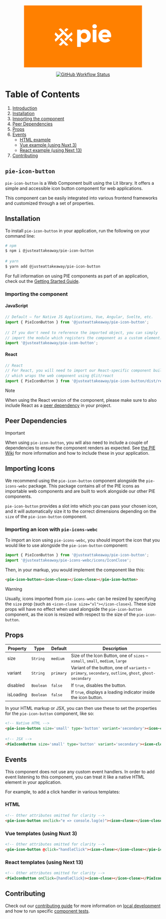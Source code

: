 <p align="center">
  <img align="center" src="../../../readme_image.png" height="200" alt="">
</p>

<p align="center">
  <a href="https://www.npmjs.com/@justeattakeaway/pie-icon-button">
    <img alt="GitHub Workflow Status" src="https://img.shields.io/npm/v/@justeattakeaway/pie-icon-button.svg">
  </a>
</p>

# Table of Contents

1. [Introduction](#pie-icon-button)
2. [Installation](#installation)
3. [Importing the component](#importing-the-component)
4. [Peer Dependencies](#peer-dependencies)
5. [Props](#props)
6. [Events](#events)
   - [HTML example](#html)
   - [Vue example (using Nuxt 3)](#vue-templates-using-nuxt-3)
   - [React example (using Next 13)](#react-templates-using-next-13)
7. [Contributing](#contributing)


## `pie-icon-button`

`pie-icon-button` is a Web Component built using the Lit library. It offers a simple and accessible icon button component for web applications.

This component can be easily integrated into various frontend frameworks and customized through a set of properties.


## Installation

To install `pie-icon-button` in your application, run the following on your command line:

```bash
# npm
$ npm i @justeattakeaway/pie-icon-button

# yarn
$ yarn add @justeattakeaway/pie-icon-button
```

For full information on using PIE components as part of an application, check out the [Getting Started Guide](https://github.com/justeattakeaway/pie/wiki/Getting-started-with-PIE-Web-Components).


### Importing the component

#### JavaScript
```js
// Default – for Native JS Applications, Vue, Angular, Svelte, etc.
import { PieIconButton } from '@justeattakeaway/pie-icon-button';

// If you don't need to reference the imported object, you can simply
// import the module which registers the component as a custom element.
import '@justeattakeaway/pie-icon-button';
```

#### React
```js
// React
// For React, you will need to import our React-specific component build
// which wraps the web component using ​@lit/react
import { PieIconButton } from '@justeattakeaway/pie-icon-button/dist/react';
```

> [!NOTE]
> When using the React version of the component, please make sure to also
> include React as a [peer dependency](#peer-dependencies) in your project.


## Peer Dependencies

> [!IMPORTANT]
> When using `pie-icon-button`, you will also need to include a couple of dependencies to ensure the component renders as expected. See [the PIE Wiki](https://github.com/justeattakeaway/pie/wiki/Getting-started-with-PIE-Web-Components#expected-dependencies) for more information and how to include these in your application.

## Importing Icons

We recommend using the `pie-icon-button` component alongside the `pie-icons-webc` package. This package contains all of the PIE icons as importable web components and are built to work alongside our other PIE components.

`pie-icon-button` provides a slot into which you can pass your chosen icon, and it will automatically size it to the correct dimensions depending on the `size` of the `pie-icon-button` component.

### Importing an icon with `pie-icons-webc`

To import an icon using `pie-icons-webc`, you should import the icon that you would like to use alongside the `pie-icon-button` component:

```js
import { PieIconButton } from '@justeattakeaway/pie-icon-button';
import '@justeattakeaway/pie-icons-webc/icons/IconClose';
```

Then, in your markup, you would implement the component like this:

```html
<pie-icon-button><icon-close></icon-close></pie-icon-button>
```

> [!WARNING]
> Usually, icons imported from `pie-icons-webc` can be resized by specifying the `size` prop (such as `<icon-close size="xl"></icon-close>`).
> These size props will have no effect when used alongside the `pie-icon-button` component, as the icon is resized with respect to the size of the `pie-icon-button`.


## Props

| Property    | Type      | Default         | Description                                                          |
|-------------|-----------|-----------------|----------------------------------------------------------------------|
| size        | `String`  | `medium`        | Size of the Icon Button, one of `sizes` – `xsmall`, `small`, `medium`, `large` |
| variant     | `String`  | `primary`       | Variant of the button, one of `variants` – `primary`, `secondary`, `outline`, `ghost`, `ghost-secondary` |
| disabled    | `Boolean` | `false`| If `true`, disables the button.|
| isLoading    | `Boolean` | `false` | If `true`, displays a loading indicator inside the icon button. |

In your HTML markup or JSX, you can then use these to set the properties for the `pie-icon-button` component, like so:

```html
<!-- Native HTML -->
<pie-icon-button size='small' type='button' variant='secondary'><icon-close></icon-close></pie-icon-button>

<!-- JSX -->
<PieIconButton size='small' type='button' variant='secondary'><icon-close></icon-close></PieIconButton>
```

## Events

This component does not use any custom event handlers. In order to add event listening to this component, you can treat it like a native HTML element in your application.

For example, to add a click handler in various templates:


### HTML

```html
<!-- Other attributes omitted for clarity -->
<pie-icon-button onclick="e => console.log(e)"><icon-close></icon-close></pie-icon-button>
```

### Vue templates (using Nuxt 3)

```html
<!-- Other attributes omitted for clarity -->
<pie-icon-button @click="handleClick"><icon-close></icon-close></pie-icon-button>
```

### React templates (using Next 13)

```html
<!-- Other attributes omitted for clarity -->
<PieIconButton onClick={handleClick}><icon-close></icon-close></PieIconButton>

```

## Contributing

Check out our [contributing guide](https://github.com/justeattakeaway/pie/wiki/Contributing-Guide) for more information on [local development](https://github.com/justeattakeaway/pie/wiki/Contributing-Guide#local-development) and how to run specific [component tests](https://github.com/justeattakeaway/pie/wiki/Contributing-Guide#testing).